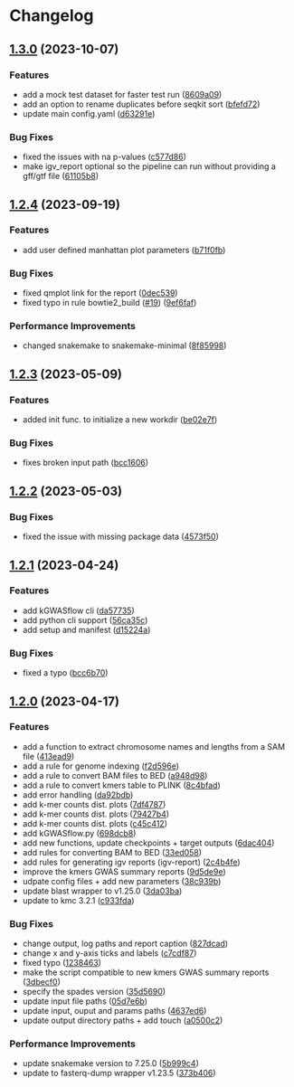 # Changelog

## [1.3.0](https://github.com/akcorut/kGWASflow/compare/v1.2.4...v1.3.0) (2023-10-07)


### Features

* add a mock test dataset for faster test run ([8609a09](https://github.com/akcorut/kGWASflow/commit/8609a096c6ad4e405043ac4106d4182d30f9ee75))
* add an option to rename duplicates before seqkit sort ([bfefd72](https://github.com/akcorut/kGWASflow/commit/bfefd7285536f737c5baa4ef755d70df4ed2129e))
* update main config.yaml ([d63291e](https://github.com/akcorut/kGWASflow/commit/d63291e305bb9251c52908730fb2c7494f285adf))


### Bug Fixes

* fixed the issues with na p-values ([c577d86](https://github.com/akcorut/kGWASflow/commit/c577d86e30a585f30b2f87397d31e0a1d3b39800))
* make igv_report optional so the pipeline can run without providing a gff/gtf file ([61105b8](https://github.com/akcorut/kGWASflow/commit/61105b8c692f77d733516e36284e20b598f1fab4))

## [1.2.4](https://github.com/akcorut/kGWASflow/compare/v1.2.3...v1.2.4) (2023-09-19)


### Features

* add user defined manhattan plot parameters ([b71f0fb](https://github.com/akcorut/kGWASflow/commit/b71f0fb54c08c9d4e0d48997e082f22389942687))


### Bug Fixes

* fixed qmplot link for the report ([0dec539](https://github.com/akcorut/kGWASflow/commit/0dec539c699719c52dc47211a336a7c82f44ae46))
* fixed typo in rule bowtie2_build ([#19](https://github.com/akcorut/kGWASflow/issues/19)) ([9ef6faf](https://github.com/akcorut/kGWASflow/commit/9ef6faf998806a6e36d6d608c37d98b39ee3820e))


### Performance Improvements

* changed snakemake to snakemake-minimal ([8f85998](https://github.com/akcorut/kGWASflow/commit/8f8599877b0cb2915d88c6ec67ff814982a94197))

## [1.2.3](https://github.com/akcorut/kGWASflow/compare/v1.2.2...v1.2.3) (2023-05-09)


### Features

* added init func. to initialize a new workdir ([be02e7f](https://github.com/akcorut/kGWASflow/commit/be02e7f99d14155e83b9de9e5ab5cda83847231a))


### Bug Fixes

* fixes broken input path ([bcc1606](https://github.com/akcorut/kGWASflow/commit/bcc1606aaaff394126ebd08e6c84f7a00bbf77af))

## [1.2.2](https://github.com/akcorut/kGWASflow/compare/v1.2.1...v1.2.2) (2023-05-03)


### Bug Fixes

* fixed the issue with missing package data ([4573f50](https://github.com/akcorut/kGWASflow/commit/4573f50fe711cd4970d22b20b967cfac34abe39d))

## [1.2.1](https://github.com/akcorut/kGWASflow/compare/v1.2.0...v1.2.1) (2023-04-24)


### Features

* add kGWASflow cli ([da57735](https://github.com/akcorut/kGWASflow/commit/da57735cf38cd5623edc69fd940f7642dc301d3f))
* add python cli support ([56ca35c](https://github.com/akcorut/kGWASflow/commit/56ca35c7c6f6b91497d7f320f58708fc0ef83680))
* add setup and manifest ([d15224a](https://github.com/akcorut/kGWASflow/commit/d15224a6cc5e54f6a16bab48a009c373a5fb0579))


### Bug Fixes

* fixed a typo ([bcc6b70](https://github.com/akcorut/kGWASflow/commit/bcc6b70265b9ff049a332dd09cf92b5c7b8f2085))

## [1.2.0](https://github.com/akcorut/kGWASflow/compare/v1.0.0...v1.2.0) (2023-04-17)


### Features

* add a function to extract chromosome names and lengths from a SAM file ([413ead9](https://github.com/akcorut/kGWASflow/commit/413ead9fdf373c4809c2ade506b5d77a82821634))
* add a rule for genome indexing ([f2d596e](https://github.com/akcorut/kGWASflow/commit/f2d596e8d21af1be92a78d68b1a2ff6d7efb6eb3))
* add a rule to convert BAM files to BED ([a948d98](https://github.com/akcorut/kGWASflow/commit/a948d987de60dbbc7615cfbb7618a0192217d9e5))
* add a rule to convert kmers table to PLINK ([8c4bfad](https://github.com/akcorut/kGWASflow/commit/8c4bfad582c84d510aef8a81be20536a572a89df))
* add error handling ([da92bdb](https://github.com/akcorut/kGWASflow/commit/da92bdbb749ab7b841cd87fe6ba68f45627d2a3e))
* add k-mer counts dist. plots ([7df4787](https://github.com/akcorut/kGWASflow/commit/7df4787221c8f5d25cd0ee8e6c8689a25ae80686))
* add k-mer counts dist. plots ([79427b4](https://github.com/akcorut/kGWASflow/commit/79427b447dbba2b6ea20ccd519574785f509b351))
* add k-mer counts dist. plots ([c45c412](https://github.com/akcorut/kGWASflow/commit/c45c4125101a1526952877bee146254c17ca341c))
* add kGWASflow.py ([698dcb8](https://github.com/akcorut/kGWASflow/commit/698dcb83ecfa4d160b793adf4e844216b98db7f5))
* add new functions, update checkpoints + target outputs ([6dac404](https://github.com/akcorut/kGWASflow/commit/6dac404e0c2f94928203ae03bd688a851537ddba))
* add rules for converting BAM to BED ([33ed058](https://github.com/akcorut/kGWASflow/commit/33ed058e90d017f0cd60932f65494237c848eeae))
* add rules for generating igv reports (igv-report) ([2c4b4fe](https://github.com/akcorut/kGWASflow/commit/2c4b4fe79cf78a3e3ed96b6fa3d8f84509079df0))
* improve the kmers GWAS summary reports ([9d5de9e](https://github.com/akcorut/kGWASflow/commit/9d5de9e60e279c585cbd30d2cdec4d157d6ccd6c))
* udpate config files + add new parameters ([38c939b](https://github.com/akcorut/kGWASflow/commit/38c939ba9cac5d8f3a337a5366116f02c7111d61))
* update blast wrapper to v1.25.0 ([3da03ba](https://github.com/akcorut/kGWASflow/commit/3da03bad243d15c07dde8f9a15c2c8b490900fdd))
* update to kmc 3.2.1 ([c933fda](https://github.com/akcorut/kGWASflow/commit/c933fdafb5ba16c42d9becd15464960280485cb5))


### Bug Fixes

* change output, log paths and report caption ([827dcad](https://github.com/akcorut/kGWASflow/commit/827dcadb28cd81cb35853449c8e07f0913cd7bdb))
* change x and y-axis ticks and labels ([c7cdf87](https://github.com/akcorut/kGWASflow/commit/c7cdf87ff1246b8cc3374a8785afdeab987b7e4c))
* fixed typo ([1238463](https://github.com/akcorut/kGWASflow/commit/12384631520ceba8ca6a9c37d7995a884994783a))
* make the script compatible to new kmers GWAS summary reports ([3dbecf0](https://github.com/akcorut/kGWASflow/commit/3dbecf0f5661b4c641e37476dbdbe587f1bbe710))
* specify the spades version ([35d5690](https://github.com/akcorut/kGWASflow/commit/35d5690f113222c168907f4ef2623bcac5d256d4))
* update input file paths ([05d7e6b](https://github.com/akcorut/kGWASflow/commit/05d7e6b8499920b3c175d7def7909dc241b27adc))
* update input, ouput and params paths ([4637ed6](https://github.com/akcorut/kGWASflow/commit/4637ed6349755397a966bba7e5b4666b03ecd99b))
* update output directory paths + add touch ([a0500c2](https://github.com/akcorut/kGWASflow/commit/a0500c26248408f288acaa984f80447b5020c166))


### Performance Improvements

* update snakemake version to 7.25.0 ([5b999c4](https://github.com/akcorut/kGWASflow/commit/5b999c48382ddbf647ef235ee214783fee572bcb))
* update to fasterq-dump wrapper v1.23.5 ([373b406](https://github.com/akcorut/kGWASflow/commit/373b4063c2c13d1485de77863b0bb6f5f6296492))
